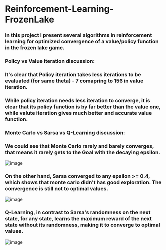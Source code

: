 # Reinforcement-Learning-FrozenLake

### In this project I present several algorithms in reinforcement learning for optimized convergence of a value/policy function in the frozen lake game.

### Policy vs Value iteration discussion:

### It's clear that Policy iteration takes less iterations to be evaluated (for same theta) - 7 comapring to 156 in value iteration.
### While policy iteration needs less iteration to converge, it is clear that its policy function is by far better than the value one, while valute iteration gives much better and accurate value function.

### Monte Carlo vs Sarsa vs Q-Learning discussion:

### We could see that Monte Carlo rarely and barely converges, that means it rarely gets to the Goal with the decaying epsilon.

![image](https://github.com/RanMatalon/Reinforcement-Learning-FrozenLake/assets/138029692/99f74d53-2fc1-4189-baf7-1eb5a0f0719c)


### On the other hand, Sarsa converged to any epsilon >= 0.4, which shows that monte carlo didn't has good exploration. The convergence is still not to optimal values.

![image](https://github.com/RanMatalon/Reinforcement-Learning-FrozenLake/assets/138029692/ccbd1fb7-ad45-4630-bde7-a71afd333be6)

### Q-Learning, in contrast to Sarsa's randomness on the next state, for any state, learns the maximum reward of the next state without its randomness, making it to converge to optimal values.

![image](https://github.com/RanMatalon/Reinforcement-Learning-FrozenLake/assets/138029692/97fe1369-b0a8-4209-ba7b-63fb654b6d24)
